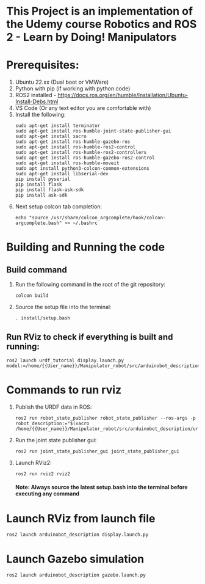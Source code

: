 # This Project is an implementation of the Udemy course Robotics and ROS 2 - Learn by Doing! Manipulators

# Prerequisites:
1. Ubuntu 22.xx (Dual boot or VMWare)
2. Python with pip (if working with python code)
3. ROS2 installed - https://docs.ros.org/en/humble/Installation/Ubuntu-Install-Debs.html
4. VS Code (Or any text editor you are comfortable with)
5. Install the following:
   ```
   sudo apt-get install terminator
   sudo apt-get install ros-humble-joint-state-publisher-gui
   sudo apt-get install xacro
   sudo apt-get install ros-humble-gazebo-ros
   sudo apt-get install ros-humble-ros2-control
   sudo apt-get install ros-humble-ros2-controllers
   sudo apt-get install ros-humble-gazebo-ros2-control
   sudo apt-get install ros-humble-moveit
   sudo apt install python3-colcon-common-extensions
   sudo apt-get install libserial-dev
   pip install pyserial
   pip install flask
   pip install flask-ask-sdk
   pip install ask-sdk
   ```
6. Next setup colcon tab completion:
   ```
   echo "source /usr/share/colcon_argcomplete/hook/colcon-argcomplete.bash" >> ~/.bashrc
   ```
# Building and Running the code
## Build command
1. Run the following command in the root of the git repository:
   ```
   colcon build
   ```
2. Source the setup file into the terminal:
   ```
   . install/setup.bash

## Run RViz to check if everything is built and running:
   ```
   ros2 launch urdf_tutorial display.launch.py model:=/home/{{User_name}}/Manipulator_robot/src/arduinobot_description/urdf/arduinobot.urdf.xacro
   ```

# Commands to run rviz
1. Publish the URDF data in ROS:
   ```
   ros2 run robot_state_publisher robot_state_publisher --ros-args -p robot_description:="$(xacro /home/{{User_name}}/Manipulator_robot/src/arduinobot_description/urdf/arduinobot.urdf.xacro)"
   ```
2. Run the joint state publisher gui:
   ```
   ros2 run joint_state_publisher_gui joint_state_publisher_gui
   ```
3. Launch RViz2:
   ```
   ros2 run rviz2 rviz2
   ```
   #### Note: Always source the latest setup.bash into the terminal before executing any command

# Launch RViz from launch file
```
ros2 launch arduinobot_description display.launch.py 
```
# Launch Gazebo simulation
```
ros2 launch arduinobot_description gazebo.launch.py
```

